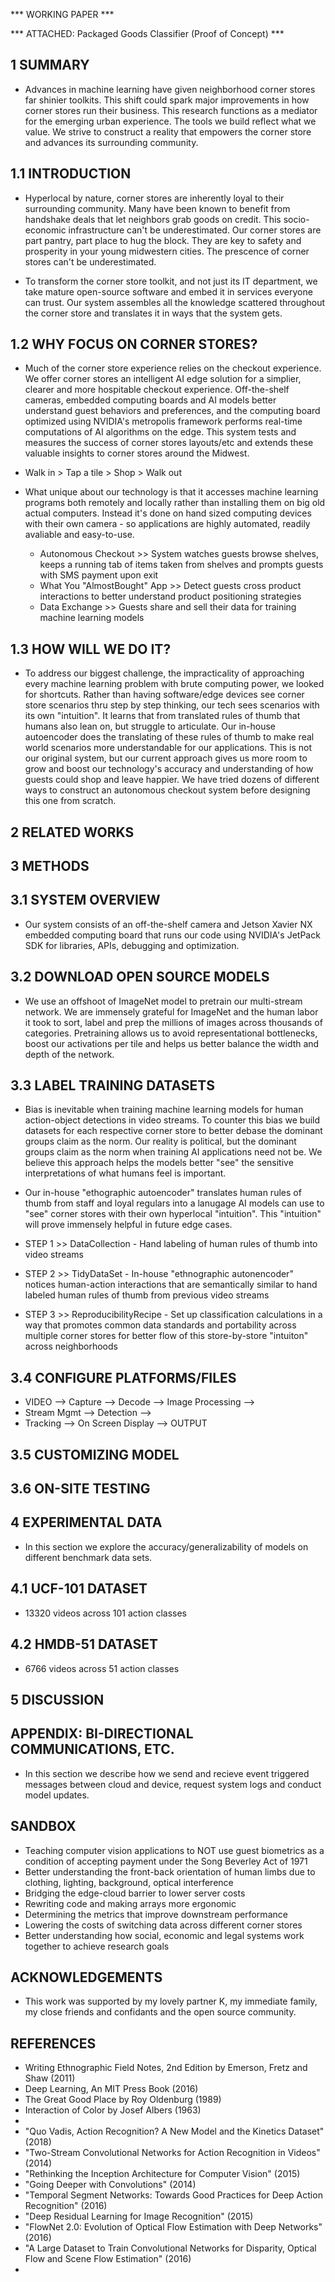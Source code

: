 *** WORKING PAPER ***

*** ATTACHED:  Packaged Goods Classifier (Proof of Concept) ***

## 1 SUMMARY

* Advances in machine learning have given neighborhood corner stores far shinier toolkits.  This shift could spark major improvements in how corner stores run their business. This research functions as a mediator for the emerging urban experience. The tools we build reflect what we value.  We strive to construct a reality that empowers the corner store and advances its surrounding community.

## 1.1 INTRODUCTION

* Hyperlocal by nature, corner stores are inherently loyal to their surrounding community. Many have been known to benefit from handshake deals that let neighbors grab goods on credit. This socio-economic infrastructure can't be underestimated. Our corner stores are part pantry, part place to hug the block. They are key to safety and prosperity in your young midwestern cities.  The prescence of corner stores can't be underestimated.  

* To transform the corner store toolkit, and not just its IT department, we take mature open-source software and embed it in services everyone can trust. Our system assembles all the knowledge scattered throughout the corner store and translates it in ways that the system gets.

## 1.2 WHY FOCUS ON CORNER STORES? 

* Much of the corner store experience relies on the checkout experience.  We offer corner stores an intelligent AI edge solution for a simplier, clearer and more hospitable checkout experience.  Off-the-shelf cameras, embedded computing boards and AI models better understand guest behaviors and preferences, and the computing board optimized using NVIDIA's metropolis framework performs real-time computations of AI algorithms on the edge.  This system tests and measures the success of corner stores layouts/etc and extends these valuable insights to corner stores around the Midwest. 
* Walk in > Tap a tile > Shop > Walk out

* What unique about our technology is that it accesses machine learning programs both remotely and locally rather than installing them on big old actual computers.  Instead it's done on hand sized computing devices with their own camera - so applications are highly automated, readily avaliable and easy-to-use.  
	* Autonomous Checkout >> System watches guests browse shelves, keeps a running tab of items taken from shelves and prompts guests with SMS payment upon exit
	* What You "AlmostBought" App >> Detect guests cross product interactions to better understand product positioning strategies 
	* Data Exchange >> Guests share and sell their data for training machine learning models

## 1.3 HOW WILL WE DO IT?

* To address our biggest challenge, the impracticality of approaching every machine learning problem with brute computing power, we looked for shortcuts. Rather than having software/edge devices see corner store scenarios thru step by step thinking, our tech sees scenarios with its own "intuition".  It learns that from translated rules of thumb that humans also lean on, but struggle to articulate. Our in-house autoencoder does the translating of these rules of thumb to make real world scenarios more understandable for our applications.  This is not our original system, but our current approach gives us more room to grow and boost our technology's accuracy and understanding of how guests could shop and leave happier. We have tried dozens of different ways to construct an autonomous checkout system before designing this one from scratch.  
	
## 2 RELATED WORKS

## 3 METHODS


## 3.1 SYSTEM OVERVIEW

* Our system consists of an off-the-shelf camera and Jetson Xavier NX embedded computing board that runs our code using NVIDIA's JetPack SDK for libraries, APIs, debugging and optimization.


## 3.2 DOWNLOAD OPEN SOURCE MODELS

* We use an offshoot of ImageNet model to pretrain our multi-stream network. We are immensely grateful for ImageNet and the human labor it took to sort, label and prep the millions of images across thousands of  categories. Pretraining allows us to avoid representational bottlenecks, boost our activations per tile and helps us better balance the width and depth of the network.

## 3.3 LABEL TRAINING DATASETS

* Bias is inevitable when training machine learning models for human action-object detections in video streams. To counter this bias we build datasets for each respective corner store to better debase the dominant groups claim as the norm. Our reality is political, but the dominant groups claim as the norm when training AI applications need not be. We believe this approach helps the models better "see" the sensitive interpretations of what humans feel is important.  
* Our in-house "ethographic autoencoder" translates human rules of thumb from staff and loyal regulars into a lanugage AI models can use to "see" corner stores with their own hyperlocal "intuition".  This "intuition" will prove immensely helpful in future edge cases.

* STEP 1 >> DataCollection - Hand labeling of human rules of thumb into video streams
* STEP 2 >> TidyDataSet - In-house "ethnographic autonencoder" notices human-action interactions that are semantically similar to hand labeled human rules of thumb from previous video streams
* STEP 3 >> ReproducibilityRecipe - Set up classification calculations in a way that promotes common data standards and portability across multiple corner stores for better flow of this store-by-store "intuiton" across neighborhoods

## 3.4 CONFIGURE PLATFORMS/FILES

* VIDEO --> Capture --> Decode --> Image Processing --> 
* Stream Mgmt --> Detection --> 
* Tracking --> On Screen Display --> OUTPUT 

## 3.5 CUSTOMIZING MODEL

## 3.6 ON-SITE TESTING

## 4 EXPERIMENTAL DATA

* In this section we explore the accuracy/generalizability of models on different benchmark data sets.

## 4.1 UCF-101 DATASET

* 13320 videos across 101 action classes

## 4.2 HMDB-51 DATASET

* 6766 videos across 51 action classes

## 5 DISCUSSION

## APPENDIX: BI-DIRECTIONAL COMMUNICATIONS, ETC.

* In this section we describe how we send and recieve event triggered messages between cloud and device, request system logs and conduct model updates.

## SANDBOX

* Teaching computer vision applications to NOT use guest biometrics as a condition of accepting payment under the Song Beverley Act of 1971
* Better understanding the front-back orientation of human limbs due to clothing, lighting, background, optical interference
* Bridging the edge-cloud barrier to lower server costs 
* Rewriting code and making arrays more ergonomic
* Determining the metrics that improve downstream performance
* Lowering the costs of switching data across different corner stores
* Better understanding how social, economic and legal systems work together to achieve research goals 

## ACKNOWLEDGEMENTS

* This work was supported by my lovely partner K, my immediate family, my close friends and confidants and the open source community. 

## REFERENCES

* Writing Ethnographic Field Notes, 2nd Edition by Emerson, Fretz and Shaw (2011)
* Deep Learning, An MIT Press Book (2016)
* The Great Good Place by Roy Oldenburg (1989)
* Interaction of Color by Josef Albers (1963)
*
* "Quo Vadis, Action Recognition? A New Model and the Kinetics Dataset" (2018)
* "Two-Stream Convolutional Networks for Action Recognition in Videos" (2014)
* "Rethinking the Inception Architecture for Computer Vision" (2015)
* "Going Deeper with Convolutions" (2014)
* "Temporal Segment Networks: Towards Good Practices for Deep Action Recognition" (2016)
* "Deep Residual Learning for Image Recognition" (2015)
* "FlowNet 2.0: Evolution of Optical Flow Estimation with Deep Networks" (2016)
* "A Large Dataset to Train Convolutional Networks for Disparity, Optical Flow and Scene Flow Estimation" (2016)
*


